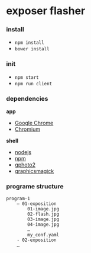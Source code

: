 

# exposer flasher 

### install

- `npm install` 
- `bower install`

### init
- `npm start`
- `npm run client`

### dependencies

**app**
- [Google Chrome](https://www.google.com/chrome)
- [Chromium](https://download-chromium.appspot.com/?platform=Mac&type=continuous)

**shell**
- [nodejs](https://nodejs.org)
- [npm](https://www.npmjs.com)
- [gphoto2](http://gphoto.sourceforge.net) 
- [graphicsmagick](http://www.graphicsmagick.org)

### programe structure
```
program-1
    — 01-exposition
        01-image.jpg
        02-flash.jpg
        03-image.jpg
        04-image.jpg
        …
        my_conf.yaml
    - 02-exposition
    …
```

